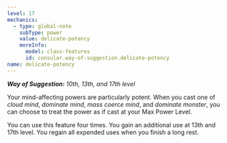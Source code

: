 ```yaml
---
level: 17
mechanics:
  - type: global-note
    subType: power
    value: delicate-potency
    moreInfo:
      model: class-features
      id: consular.way-of-suggestion.delicate-potency
name: delicate-potency
---
```

_**Way of Suggestion:** 10th, 13th, and 17th level_
Your mind-affecting powers are particularly potent. When you cast one of *cloud mind*, *dominate mind*, *mass coerce mind*, and *dominate monster*, you can choose to treat the power as if cast at your Max Power Level.
You can use this feature four times. You gain an additional use at 13th and 17th level. You regain all expended uses when you finish a long rest.